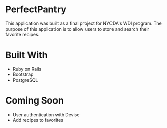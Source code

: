 # PerfectPantry

This application was built as a final project for NYCDA's WDI program. The purpose of this application is to allow users to store and search their favorite recipes. 

# Built With

* Ruby on Rails
* Bootstrap
* PostgreSQL

# Coming Soon

* User authentication with Devise
* Add recipes to favorites
